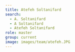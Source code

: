 ```yaml
---
title: Atefeh Soltanifard
search:
  - A. Soltanifard
  - A Soltanifard
  - Atefeh Soltanifard
role: master
group: current
image: images/team/atefeh.JPG
---
```


